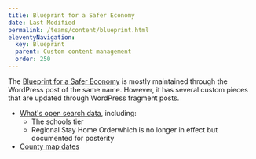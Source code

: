 ```yaml
---
title: Blueprint for a Safer Economy
date: Last Modified 
permalink: /teams/content/blueprint.html
eleventyNavigation:
  key: Blueprint
  parent: Custom content management
  order: 250
---
```


The [Blueprint for a Safer Economy](https://covid19.ca.gov/safer-economy/) is mostly maintained through the WordPress post of the same name. However, it has several custom pieces that are updated through WordPress fragment posts.

* [What's open search data](https://teamdocs.covid19.ca.gov/teams/content/whats-open.html), including:
  * The schools tier
  * Regional Stay Home Orderwhich is no longer in effect but documented for posterity
* [County map dates](https://teamdocs.covid19.ca.gov/teams/content/map-dates.html)

